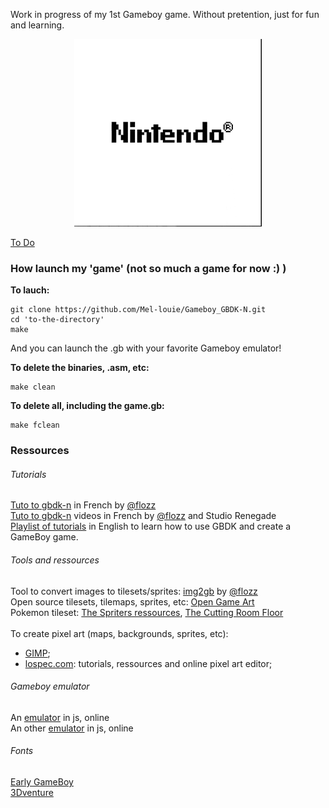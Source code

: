 Work in progress of my 1st Gameboy game.
Without pretention, just for fun and learning.

<div align="center"><img src="./game.gif"
     alt="an animated a gif of a work in prgress game"></div>

<a href="./ToDo.md">To Do</a><br>

### How launch my 'game' (not so much a game for now :) )

<b>To lauch:</b>

````
git clone https://github.com/Mel-louie/Gameboy_GBDK-N.git
cd 'to-the-directory'
make
````
And you can launch the .gb with your favorite Gameboy emulator!

<b>To delete the binaries, .asm, etc:</b>

````
make clean
````

<b>To delete all, including the game.gb:</b>

````
make fclean
````

### Ressources

<h6>Tutorials</h6>
<a href="https://blog.flozz.fr/category/gameboy.html">Tuto to gbdk-n</a> in French by <a href="https://github.com/flozz">@flozz</a><br>
<a href="https://www.youtube.com/playlist?list=PLz2msaUAjsFdrg0jOQGWFzjiKZnB1o9od">Tuto to gbdk-n</a> videos in French by <a href="https://github.com/flozz">@flozz</a> and Studio Renegade<br>
<a href="https://www.youtube.com/watch?v=HIsWR_jLdwo&list=PLeEj4c2zF7PaFv5MPYhNAkBGrkx4iPGJo">Playlist of tutorials</a> in English to learn how to use GBDK and create a GameBoy game.<br>

<h6>Tools and ressources</h6>
Tool to convert images to tilesets/sprites: <a href="https://github.com/flozz/img2gb">img2gb</a> by <a href="https://github.com/flozz">@flozz</a><br>
Open source tilesets, tilemaps, sprites, etc: <a href="https://opengameart.org/">Open Game Art</a><br>
Pokemon tileset: <a href="https://www.spriters-resource.com/">The Spriters ressources</a>, <a href="https://tcrf.net/The_Cutting_Room_Floor">The Cutting Room Floor</a><br><br>
To create pixel art (maps, backgrounds, sprites, etc):
<ul>
	<li><a href="https://www.gimp.org/downloads/">GIMP</a>;</li>
	<li><a href="https://lospec.com/">lospec.com</a>: tutorials, ressources and online pixel art editor;</li>
</ul>

<h6>Gameboy emulator</h6>
An <a href="http://gb.alexaladren.net/">emulator</a> in js, online<br>
An other <a href="https://toadking.com/retroarch/gambatte.html">emulator</a> in js, online<br>

<h6>Fonts</h6>
<a href="https://www.dafont.com/early-gameboy.font">Early GameBoy</a><br>
<a href="https://www.dafont.com/fr/3dventure.font">3Dventure</a><br>
